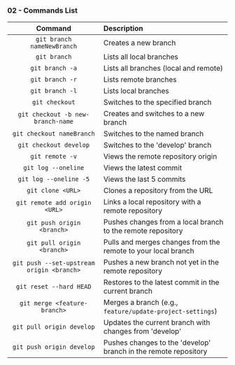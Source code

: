 
### 02 - Commands List

| Command                                   | Description                                                       |
| :---------------------------------------: | :---------------------------------------------------------------- |
| `git branch nameNewBranch`                | Creates a new branch                                              |
| `git branch`                              | Lists all local branches                                          |
| `git branch -a`                           | Lists all branches (local and remote)                             |
| `git branch -r`                           | Lists remote branches                                             |
| `git branch -l`                           | Lists local branches                                              |
| `git checkout`                            | Switches to the specified branch                                  |
| `git checkout -b new-branch-name`         | Creates and switches to a new branch                              |
| `git checkout nameBranch`                 | Switches to the named branch                                      |
| `git checkout develop`                    | Switches to the 'develop' branch                                  |
| `git remote -v`                           | Views the remote repository origin                                |
| `git log --oneline`                       | Views the latest commit                                           |
| `git log --oneline -5`                    | Views the last 5 commits                                          |
| `git clone <URL>`                         | Clones a repository from the URL                                  |
| `git remote add origin <URL>`             | Links a local repository with a remote repository                 |
| `git push origin <branch>`                | Pushes changes from a local branch to the remote repository       |
| `git pull origin <branch>`                | Pulls and merges changes from the remote to your local branch     |
| `git push --set-upstream origin <branch>` | Pushes a new branch not yet in the remote repository              |
| `git reset --hard HEAD`                   | Restores to the latest commit in the current branch               |
| `git merge <feature-branch>`              | Merges a branch (e.g., `feature/update-project-settings`)         |
| `git pull origin develop`                 | Updates the current branch with changes from 'develop'            |
| `git push origin develop`                 | Pushes changes to the 'develop' branch in the remote repository   |
